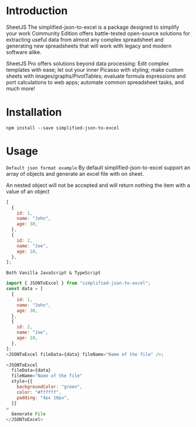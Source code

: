 # Introduction

SheetJS
The simplified-json-to-excel is a package designed to simplify your work Community Edition offers battle-tested open-source solutions for extracting useful data from almost any complex spreadsheet and generating new spreadsheets that will work with legacy and modern software alike.

SheetJS Pro offers solutions beyond data processing: Edit complex templates with ease; let out your inner Picasso with styling; make custom sheets with images/graphs/PivotTables; evaluate formula expressions and port calculations to web apps; automate common spreadsheet tasks, and much more!

# Installation

`npm install --save simplified-json-to-excel`

# Usage

`Default json format example`
By default simplified-json-to-excel support an array of objects and generate an excel file with on sheet.

An nested object will not be accepted and will return nothing the item with a value of an object

```js
[
  {
    id: 1,
    name: "John",
    age: 30,
  },
  {
    id: 2,
    name: "Joe",
    age: 10,
  },
];
```

`Both Vanilla JavaScript & TypeScript`

```js
import { JSONToExcel } from "simplified-json-to-excel";
const data = [
  {
    id: 1,
    name: "John",
    age: 30,
  },
  {
    id: 2,
    name: "Joe",
    age: 10,
  },
];
<JSONToExcel fileData={data} fileName="Name of the file" />;
```

```js
<JSONToExcel
  fileData={data}
  fileName="Name of the file"
  style={{
    backgroundColor: "green",
    color: "#ffffff",
    padding: "4px 10px",
  }}
>
  Generate File
</JSONToExcel>
```
